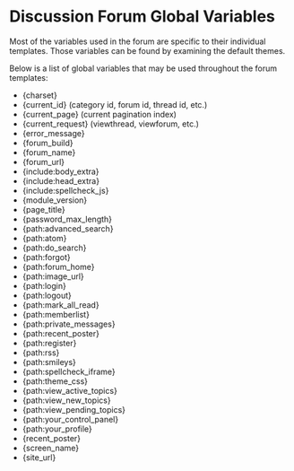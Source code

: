 <!--
    This source file is part of the open source project
    ExpressionEngine User Guide (https://github.com/ExpressionEngine/ExpressionEngine-User-Guide)

    @link      https://expressionengine.com/
    @copyright Copyright (c) 2003-2020, Packet Tide, LLC (https://ellislab.com)
    @license   https://expressionengine.com/license Licensed under Apache License, Version 2.0
-->

# Discussion Forum Global Variables

Most of the variables used in the forum are specific to their individual templates. Those variables can be found by examining the default themes.

Below is a list of global variables that may be used throughout the forum templates:

- {charset}
- {current_id} (category id, forum id, thread id, etc.)
- {current_page} (current pagination index)
- {current_request} (viewthread, viewforum, etc.)
- {error_message}
- {forum_build}
- {forum_name}
- {forum_url}
- {include:body_extra}
- {include:head_extra}
- {include:spellcheck_js}
- {module_version}
- {page_title}
- {password_max_length}
- {path:advanced_search}
- {path:atom}
- {path:do_search}
- {path:forgot}
- {path:forum_home}
- {path:image_url}
- {path:login}
- {path:logout}
- {path:mark_all_read}
- {path:memberlist}
- {path:private_messages}
- {path:recent_poster}
- {path:register}
- {path:rss}
- {path:smileys}
- {path:spellcheck_iframe}
- {path:theme_css}
- {path:view_active_topics}
- {path:view_new_topics}
- {path:view_pending_topics}
- {path:your_control_panel}
- {path:your_profile}
- {recent_poster}
- {screen_name}
- {site_url}
